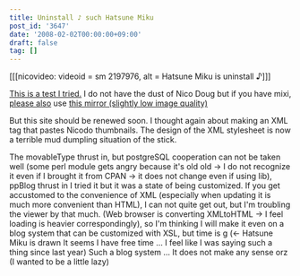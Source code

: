 ```yaml
---
title: Uninstall ♪ such Hatsune Miku
post_id: '3647'
date: '2008-02-02T00:00:00+09:00'
draft: false
tag: []
---
```


\[\[\[nicovideo: videoid = sm 2197976, alt = Hatsune Miku is uninstall ♪\]\]\]

[This is a test I tried.](http://www.nicovideo.jp/watch/sm2197976) I do not have the dust of Nico Doug but if you have mixi, [please also](http://video.mixi.jp/view_video.pl?owner_id=1112991&video_id=2767395) use [this mirror (slightly low image quality)](http://video.mixi.jp/view_video.pl?owner_id=1112991&video_id=2767395)

But this site should be renewed soon. I thought again about making an XML tag that pastes Nicodo thumbnails. The design of the XML stylesheet is now a terrible mud dumpling situation of the stick.

The movableType thrust in, but postgreSQL cooperation can not be taken well (some perl module gets angry because it's old old → I do not recognize it even if I brought it from CPAN → it does not change even if using lib), ppBlog thrust in I tried it but it was a state of being customized. If you get accustomed to the convenience of XML (especially when updating it is much more convenient than HTML), I can not quite get out, but I'm troubling the viewer by that much. (Web browser is converting XMLtoHTML → I feel loading is heavier correspondingly), so I'm thinking I will make it even on a blog system that can be customized with XSL, but time is g (← Hatsune Miku is drawn It seems I have free time ... I feel like I was saying such a thing since last year) Such a blog system ... It does not make any sense orz (I wanted to be a little lazy)